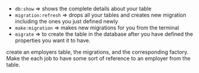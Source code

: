 - `db:show` => shows the complete details about your table
- `migration:refresh` => drops all your tables and creates new migration including the ones you just defined newly
- `make:migration` => makes new migrations for you from the terminal 
- `migrate` => to create the table in the database after you have defined the properties you want it to have.
  
create an employers table, the migrations, and the corresponding factory. Make the each job to have some sort of reference to an employer from the table.